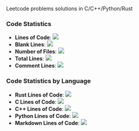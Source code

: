 Leetcode problems solutions in C/C++/Python/Rust

### Code Statistics
- **Lines of Code**:    [![](https://tokei.rs/b1/github/nativemen/leetcode?category=code)](https://github.com/nativemen/leetcode)
- **Blank Lines**:      [![](https://tokei.rs/b1/github/nativemen/leetcode?category=blanks)](https://github.com/nativemen/leetcode)
- **Number of Files**:  [![](https://tokei.rs/b1/github/nativemen/leetcode?category=files)](https://github.com/nativemen/leetcode)
- **Total Lines**:      [![](https://tokei.rs/b1/github/nativemen/leetcode?category=lines)](https://github.com/nativemen/leetcode)
- **Comment Lines**:    [![](https://tokei.rs/b1/github/nativemen/leetcode?category=comments)](https://github.com/nativemen/leetcode)

### Code Statistics by Language
- **Rust Lines of Code**:       [![](https://tokei.rs/b1/github/nativemen/leetcode?category=code&language=Rust)](https://github.com/nativemen/leetcode)
- **C Lines of Code**:          [![](https://tokei.rs/b1/github/nativemen/leetcode?category=code&language=C)](https://github.com/nativemen/leetcode)
- **C++ Lines of Code**:        [![](https://tokei.rs/b1/github/nativemen/leetcode?category=code&language=C%2B%2B)](https://github.com/nativemen/leetcode)
- **Python Lines of Code**:     [![](https://tokei.rs/b1/github/nativemen/leetcode?category=code&language=Python)](https://github.com/nativemen/leetcode)
- **Markdown Lines of Code**:   [![](https://tokei.rs/b1/github/nativemen/leetcode?category=code&language=Markdown)](https://github.com/nativemen/leetcode)
